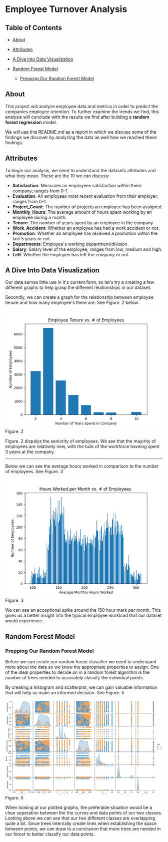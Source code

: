 # Employee Turnover Analysis

## Table of Contents
- [About](#about)

- [Attributes](#attributes)

- [A Dive Into Data Visualization](#a-dive-into-data-visualization)

- [Random Forest Model](#random-forest-model)

    - [Prepping Our Random Forest Model](#prepping-our-random-forest-model)


## About
This project will analyze employee data and metrics in order to predict the companies employee retention. To further examine the trends we find, this analysis will conclude with the results we find after building a **random forest regression** model.

We will use this README.md as a report in which we discuss some of the findings we discover by analyzing the data as well how we reached these findings.


## Attributes

To begin our analysis, we need to understand the datasets attributes and what they mean. These are the 10 we can discuss:

* **Satisfaction**: Measures an employees satisfaction within theirr company; ranges from 0-1.
* **Evaluation**: An employees most recent evaluation from their employer; ranges from 0-1.
* **Project_Count**: The number of projects an employee has been assigned.
* **Monthly_Hours**: The average amount of hours spent working by an employee during a month.
* **Tenure**: The number of years spent by an employee in the company.
* **Work_Accident**: Whether an employee has had a work accident or not.
* **Promotion**: Whether an employee has received a promotion within the last 5 years or not.
* **Departments**: Employee's working department/division.
* **Salary**: Salary level of the employee; ranges from low, medium and high.
* **Left**: Whether the employee has left the company or not.

## A Dive Into Data Visualization

Our data serves little use in it's current form, so let's try a creating a few different graphs to help grasp the different relationships in our dataset.

Secondly, we can create a graph for the relationship between employee tenure and how many employee's there are. See *Figure. 2* below.

![](Graphs/Figure_2.png)<br>
Figure. 2

Figure. 2 dispalys the seniority of employees. We see that the majority of employees are relatively new, with the bulk of the workforce haveing spent 3 years at the company.

***

Below we can see the average hours worked in comparison to the number of employees. See Figure. 3

![](Graphs/Figure_3.png)<br>
Figure. 3

We can see an acceptional spike around the 150 hour mark per month. This gives us a better insight into the typical employee workload that our dataset would experience.

## Random Forest Model
### Prepping Our Random Forest Model

Before we can create our random forest classifier we need to understand more about the data so we know the appropriate properties to assign. One of the ideal properties to decide on in a random forest algorithm is the number of trees needed to accurately classify the individual points.

By creating a histogram and scatterplot, we can gain valuable information that will help us make an informed decision. See 
Figure. 5

![](Graphs/Figure_5.png)<br>
Figure. 5

When looking at our plotted graphs, the preferable situation would be a clear seperation between the the curves and data points of our two classes. Looking above we can see that our two different classes are overlapping quite a bit. Since trees internally create lines when establishing the space between points, we can draw to a conclusion that more trees are needed in our forest to better classify our data points. 
